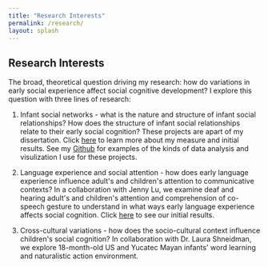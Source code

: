 ```yaml
---
title: "Research Interests"
permalink: /research/
layout: splash
---
```

## Research Interests

The broad, theoretical question driving my research: how do variations in early social experience affect social cognitive development? I explore this question with three lines of research: 

1. Infant social networks - what is the nature and structure of infant social relationships? How does the structure of infant social relationships relate to their early social cognition? These projects are apart of my dissertation. Click [here](https://drive.google.com/file/d/1d-Tm8r77QaiSwANCAiHFakeVkAqNQn53/view?usp=sharing) to learn more about my measure and initial results. See my [Github]() for examples of the kinds of data analysis and visulization I use for these projects.   

2. Language experience and social attention - how does early language experience influence adult's and children's attention to communicative contexts? In a collaboration with Jenny Lu, we examine deaf and hearing adult's and children's attention and comprehension of co-speech gesture to understand in what ways early language experience affects social cognition. Click [here](https://drive.google.com/file/d/1oTQo5n0aLHYjWn-XCzM3IlHfJdGK9DmH/view?usp=sharing) to see our initial results. 

3. Cross-cultural variations - how does the socio-cultural context influence children's social cognition? In collaboration with Dr. Laura Shneidman, we explore 18-month-old US and Yucatec Mayan infants' word learning and naturalistic action environment. 






